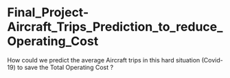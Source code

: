 # Final_Project-Aircraft_Trips_Prediction_to_reduce_Operating_Cost
How could we predict the average Aircraft trips in this hard situation (Covid-19) to save the Total Operating Cost ?
